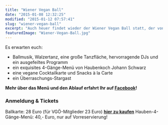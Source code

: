 ```yaml
---
title: "Wiener Vegan Ball"
date: "2015-01-08 12:32:25"
modified: "2015-01-12 07:57:41"
slug: "wiener-vegan-ball"
excerpt: "Auch heuer findet wieder der Wiener Vegan Ball statt, der von der Veganen Gesellschaft organisiert wird. Neben Ballstimmung mit Musik und kulinarischen Höhepunkten erwartet Euch auch ein tolles Programm!"
featuredImage: "Wiener-Vegan-Ball.jpg"
---
```


Es erwarten euch:

*   Ballmusik, Walzertanz, eine große Tanzfläche, hervorragende DJs und ein ausgefeiltes Programm
*   ein exquisites 4-Gänge-Menü von Haubenkoch Johann Schwarz
*   eine vegane Cocktailkarte und Snacks à la Carte
*   ein Überraschungs-Stargast

**Mehr über das Menü und den Ablauf erfahrt Ihr auf [Facebook](https://www.facebook.com/events/1410187795939308)!**

### Anmeldung & Tickets

Ballkarte: 28 Euro (für VGÖ-Mitglieder 23 Euro) **[hier zu kaufen](https://www.ticketgarden.com/tickets/wiener-vegan-ball-1/)** Hauben-4-Gänge-Menü: 40,- Euro, nur auf Vorreservierung!
